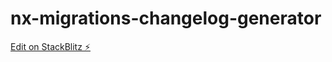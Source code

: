 # nx-migrations-changelog-generator

[Edit on StackBlitz ⚡️](https://stackblitz.com/edit/angular-httpclient-local-data-ojmc2a)